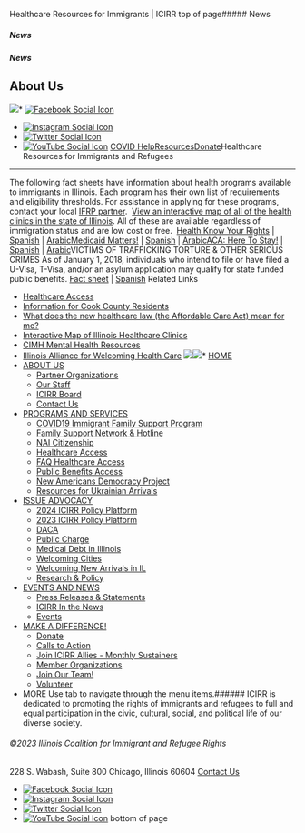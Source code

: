 
Healthcare Resources for Immigrants | ICIRR
top of page##### News
##### News
##### News
About Us
--------
[![](https://static.wixstatic.com/media/aec63a_8815cbc55c30492bb7f74e734e7d1815~mv2.png/v1/crop/x_0,y_2,w_600,h_131/fill/w_460,h_96,al_c,q_85,usm_0.66_1.00_0.01,enc_auto/aec63a_8815cbc55c30492bb7f74e734e7d1815~mv2.png)](https://www.icirr.org)* [![Facebook Social Icon]()](http://www.facebook.com/ICIRR)
* [![Instagram Social Icon]()](https://www.instagram.com/ICIRR_IL/)
* [![Twitter Social Icon]()](https://twitter.com/icirr?lang=en)
* [![YouTube Social  Icon]()](https://www.youtube.com/user/icirr)
[COVID Help](https://www.icirr.org/covid-19-resource-guide)[Resources](https://www.icirr.org/resources)[Donate](https://illinoiscoalitionforimmigrantandrefugeerights-bloom.kindful.com/?campaign=1242232)Healthcare Resources for Immigrants and Refugees
------------------------------------------------
The following fact sheets have information about health programs available to immigrants in Illinois. Each program has their own list of requirements and eligibility thresholds. For assistance in applying for these programs, contact your local [IFRP partner](https://www.icirr.org/ifrp).
​
[View an interactive map of all of the health clinics in the state of Illinois](https://www.icirr.org/healthcare-resources-inter-map). All of these are available regardless of immigration status and are low cost or free.
​
[Health Know Your Rights](https://www.icirr.org/_files/ugd/f9e919_42818997f15846c4a9b98bf46b7ebf8c.pdf) | [Spanish](https://www.icirr.org/_files/ugd/f9e919_92612e99e0fe495eb23de8749e64720b.pdf) | [Arabic](https://www.icirr.org/_files/ugd/f9e919_6da1e2f0620f4a268671c25f77aea968.pdf)
​
[Medicaid Matters!](https://www.icirr.org/_files/ugd/aec63a_665afdb5804e44b28ecff0d0561a23ef.pdf) | [Spanish](https://www.icirr.org/_files/ugd/aec63a_8916d337781540deb4f93a49b6746c6c.pdf) | [Arabic](https://www.icirr.org/_files/ugd/aec63a_7cb50530dff64ff7b2e02e8769d242dd.pdf)
​
[ACA: Here To Stay!](https://www.icirr.org/_files/ugd/aec63a_9e278a6bd3514fa6bc81abc46ef1979d.pdf) | [Spanish](https://www.icirr.org/_files/ugd/aec63a_85b3aa5e39d94e0cabea261f3a882cb6.pdf) | [Arabic](https://www.icirr.org/_files/ugd/aec63a_49e758d7633344c5b1b194c432f95277.pdf)
​
​
VICTIMS OF TRAFFICKING TORTURE & OTHER SERIOUS CRIMES
As of January 1, 2018, individuals who intend to file or have filed a U-Visa, T-Visa, and/or an asylum application may qualify for state funded public benefits. [Fact sheet](https://www.heartlandalliance.org/wp-content/uploads/2021/09/VTTC-FACTSHEET.pdf) | [Spanish](https://www.icirr.org/_files/ugd/aec63a_91083a51ba3e4489a8e381cd2c78b380.pdf)
Related Links
 
* [Healthcare Access](https://www.icirr.org/healthcare-access)
​
* [Information for Cook County Residents](https://www.icirr.org/information-for-cook-county)
​
* [What does the new healthcare law (the Affordable Care Act) mean for me?](https://www.icirr.org/what-does-the-aca-mean-for-me)
​​
* [Interactive Map of Illinois Healthcare Clinics](https://www.icirr.org/healthcare-resources-inter-map)
​
* [CIMH Mental Health Resources](https://ourcimh.org/resources/#is-organizations)
​
* [Illinois Alliance for Welcoming Health Care](https://www.ilalliancehealth.org/)
![](https://static.wixstatic.com/media/aec63a_aa78d51d351941509a780a5ae9e7c594~mv2.png/v1/fill/w_469,h_469,al_c,q_85,usm_0.66_1.00_0.01,enc_auto/aec63a_aa78d51d351941509a780a5ae9e7c594~mv2.png)![](https://static.wixstatic.com/media/aec63a_d25d49be9b2648aca910046a019a2849~mv2.png/v1/fill/w_469,h_469,al_c,q_85,usm_0.66_1.00_0.01,enc_auto/aec63a_d25d49be9b2648aca910046a019a2849~mv2.png)* [HOME](https://www.icirr.org)
* [ABOUT US](https://www.icirr.org/about)
	+ [Partner Organizations](https://www.icirr.org/partner-organizations)
	+ [Our Staff](https://www.icirr.org/our-staff)
	+ [ICIRR Board](https://www.icirr.org/icirr-board)
	+ [Contact Us](https://www.icirr.org/contact)
* [PROGRAMS AND SERVICES](https://www.icirr.org/programs-and-services)
	+ [COVID19 Immigrant Family Support Program](https://www.icirr.org/covidil)
	+ [Family Support Network & Hotline](https://www.icirr.org/fsn)
	+ [NAI Citizenship](https://www.icirr.org/nai)
	+ [Healthcare Access](https://www.icirr.org/healthcare-access)
	+ [FAQ Healthcare Access](https://www.icirr.org/healthcare-faq)
	+ [Public Benefits Access](https://www.icirr.org/public-benefits-access)
	+ [New Americans Democracy Project](https://www.icirr.org/new-americans-democracy-project)
	+ [Resources for Ukrainian Arrivals](https://www.icirr.org/ukrainian-arrivals)
* [ISSUE ADVOCACY](https://www.icirr.org/issue-advocacy)
	+ [2024 ICIRR Policy Platform](https://www.icirr.org/2024-platform)
	+ [2023 ICIRR Policy Platform](https://www.icirr.org/2023-platform)
	+ [DACA](https://www.icirr.org/daca)
	+ [Public Charge](https://www.icirr.org/publiccharge)
	+ [Medical Debt in Illinois](https://www.icirr.org/ilmedicaldebt)
	+ [Welcoming Cities](https://www.icirr.org/welcoming-cities)
	+ [Welcoming New Arrivals in IL](https://www.icirr.org/newarrivals)
	+ [Research & Policy](https://www.icirr.org/research-and-policy)
* [EVENTS AND NEWS](https://www.icirr.org/events-and-news-1)
	+ [Press Releases & Statements](https://www.icirr.org/press)
	+ [ICIRR In the News](https://www.icirr.org/news)
	+ [Events](https://www.icirr.org/event)
* [MAKE A DIFFERENCE!](https://www.icirr.org/make-a-difference)
	+ [Donate](https://illinoiscoalitionforimmigrantandrefugeerights-bloom.kindful.com/)
	+ [Calls to Action](https://www.icirr.org/calls-to-action)
	+ [Join ICIRR Allies - Monthly Sustainers](https://illinoiscoalitionforimmigrantandrefugeerights-bloom.kindful.com/?campaign=1258485)
	+ [Member Organizations](https://www.icirr.org/become-a-member-organization)
	+ [Join Our Team!](https://www.icirr.org/join-our-team)
	+ [Volunteer](https://www.icirr.org/volunteer)
* MORE
Use tab to navigate through the menu items.###### ICIRR is dedicated to promoting the rights of immigrants and refugees to full and equal participation in the civic, cultural, social, and political life of our diverse society.
###### ©2023 Illinois Coalition for Immigrant and Refugee Rights
228 S. Wabash, Suite 800
Chicago, Illinois 60604
[Contact Us](https://www.icirr.org/contact)
* [![Facebook Social Icon]()](http://www.facebook.com/ICIRR)
* [![Instagram Social Icon]()](https://www.instagram.com/ICIRR_IL/)
* [![Twitter Social Icon]()](https://twitter.com/icirr?lang=en)
* [![YouTube Social  Icon]()](https://www.youtube.com/user/icirr)
bottom of page
